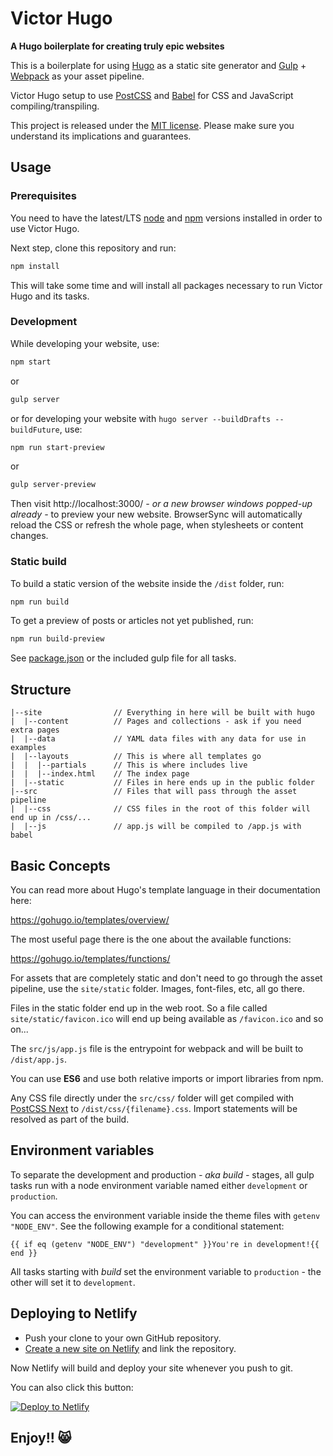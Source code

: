 # Victor Hugo

**A Hugo boilerplate for creating truly epic websites**

This is a boilerplate for using [Hugo](https://gohugo.io/) as a static site generator and [Gulp](https://gulpjs.com/) + [Webpack](https://webpack.js.org/) as your asset pipeline.

Victor Hugo setup to use [PostCSS](http://postcss.org/) and [Babel](https://babeljs.io/) for CSS and JavaScript compiling/transpiling.

This project is released under the [MIT license](LICENSE). Please make sure you understand its implications and guarantees.

## Usage

### Prerequisites

You need to have the latest/LTS [node](https://nodejs.org/en/download/) and [npm](https://www.npmjs.com/get-npm) versions installed in order to use Victor Hugo.

Next step, clone this repository and run:

```bash
npm install
```

This will take some time and will install all packages necessary to run Victor Hugo and its tasks.

### Development

While developing your website, use:

```bash
npm start
```

or

```bash
gulp server
```

or for developing your website with `hugo server --buildDrafts --buildFuture`, use:

```bash
npm run start-preview
```

or

```bash
gulp server-preview
```

Then visit http://localhost:3000/ *- or a new browser windows popped-up already -* to preview your new website. BrowserSync will automatically reload the CSS or refresh the whole page, when stylesheets or content changes.

### Static build

To build a static version of the website inside the `/dist` folder, run:

```bash
npm run build
```

To get a preview of posts or articles not yet published, run:

```bash
npm run build-preview
```

See [package.json](package.json#L7) or the included gulp file for all tasks.

## Structure

```
|--site                // Everything in here will be built with hugo
|  |--content          // Pages and collections - ask if you need extra pages
|  |--data             // YAML data files with any data for use in examples
|  |--layouts          // This is where all templates go
|  |  |--partials      // This is where includes live
|  |  |--index.html    // The index page
|  |--static           // Files in here ends up in the public folder
|--src                 // Files that will pass through the asset pipeline
|  |--css              // CSS files in the root of this folder will end up in /css/...
|  |--js               // app.js will be compiled to /app.js with babel
```

## Basic Concepts

You can read more about Hugo's template language in their documentation here:

https://gohugo.io/templates/overview/

The most useful page there is the one about the available functions:

https://gohugo.io/templates/functions/

For assets that are completely static and don't need to go through the asset pipeline,
use the `site/static` folder. Images, font-files, etc, all go there.

Files in the static folder end up in the web root. So a file called `site/static/favicon.ico`
will end up being available as `/favicon.ico` and so on...

The `src/js/app.js` file is the entrypoint for webpack and will be built to `/dist/app.js`.

You can use **ES6** and use both relative imports or import libraries from npm.

Any CSS file directly under the `src/css/` folder will get compiled with [PostCSS Next](http://cssnext.io/)
to `/dist/css/{filename}.css`. Import statements will be resolved as part of the build.

## Environment variables

To separate the development and production *- aka build -* stages, all gulp tasks run with a node environment variable named either `development` or `production`.

You can access the environment variable inside the theme files with `getenv "NODE_ENV"`. See the following example for a conditional statement:

    {{ if eq (getenv "NODE_ENV") "development" }}You're in development!{{ end }}

All tasks starting with *build* set the environment variable to `production` - the other will set it to `development`.

## Deploying to Netlify

- Push your clone to your own GitHub repository.
- [Create a new site on Netlify](https://app.netlify.com/start) and link the repository.

Now Netlify will build and deploy your site whenever you push to git.

You can also click this button:

[![Deploy to Netlify](https://www.netlify.com/img/deploy/button.svg)](https://app.netlify.com/start/deploy?repository=https://github.com/netlify/victor-hugo)


## Enjoy!! 😸
